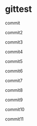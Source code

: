 # gittest

commit

commit2

commit3

commit4

commit5

commit6

commit7

commit8

commit9

commit10

commit11